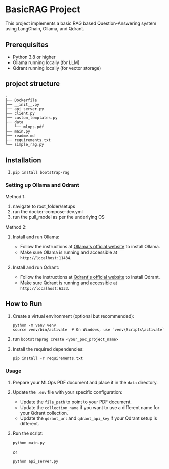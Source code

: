 # BasicRAG Project

This project implements a basic RAG based Question-Answering system using LangChain, Ollama, and Qdrant.

## Prerequisites

- Python 3.8 or higher
- Ollama running locally (for LLM)
- Qdrant running locally (for vector storage)

## project structure
```tree
.
├── Dockerfile
├── __init__.py
├── api_server.py
├── client.py
├── custom_templates.py
├── data
│   └── mlops.pdf
├── main.py
├── readme.md
├── requirements.txt
└── simple_rag.py
```

## Installation

1. `pip install bootstrap-rag`

### Setting up Ollama and Qdrant
Method 1:
1. navigate to root_folder/setups
2. run the docker-compose-dev.yml
3. run the pull_model as per the underlying OS

Method 2:
1. Install and run Ollama:
   - Follow the instructions at [Ollama's official website](https://ollama.ai/) to install Ollama.
   - Make sure Ollama is running and accessible at `http://localhost:11434`.

2. Install and run Qdrant:
   - Follow the instructions at [Qdrant's official website](https://qdrant.tech/documentation/quick-start/) to install Qdrant.
   - Make sure Qdrant is running and accessible at `http://localhost:6333`.

## How to Run
1. Create a virtual environment (optional but recommended):
   ```
   python -m venv venv
   source venv/bin/activate  # On Windows, use `venv\Scripts\activate`
   ```
2. run `bootstraprag create <your_poc_project_name>`

3. Install the required dependencies:
   ```
   pip install -r requirements.txt
   ```

### Usage

1. Prepare your MLOps PDF document and place it in the `data` directory.

2. Update the `.env` file with your specific configuration:
    - Update the `file_path` to point to your PDF document.
    - Update the `collection_name` if you want to use a different name for your Qdrant collection.
    - Update the `qdrant_url` and `qdrant_api_key` if your Qdrant setup is different.

3. Run the script:
   ```
   python main.py
   ```
   or
   ```
   python api_server.py
   ```